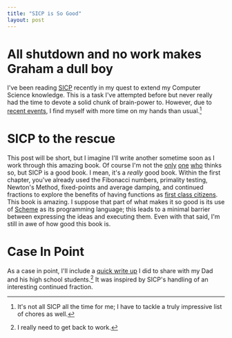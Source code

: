 ```yaml
---
title: "SICP is So Good"
layout: post
---
```


# All shutdown and no work makes Graham a dull boy
I've been reading [SICP](http://mitpress.mit.edu/sicp/) recently in my quest
to extend my Computer Science knowledge.
This is a task I've attempted before but never really had the time to devote a
solid chunk of brain-power to.
However, due to [recent
events](http://www.theonion.com/articles/what-a-government-shutdown-means-for-you,34052/), I find myself with more time on my hands than usual.[^1]

# SICP to the rescue
This post will be short, but I imagine I'll write another sometime soon as I
work through this amazing book.
Of course I'm not the [only](http://www.cs.berkeley.edu/~bh/sicp.html)
[one](http://www.amazon.com/review/R403HR4VL71K8)
[who](https://news.ycombinator.com/item?id=1273406) thinks so, but SICP is a
good book.
I mean, it's a *really* good book.
Within the first chapter, you've already used the Fibonacci numbers,
primality testing, Newton's Method, fixed-points and average damping, and
continued fractions to explore the benefits of having functions as [first class
citizens](http://steve-yegge.blogspot.com/2006/03/execution-in-kingdom-of-nouns.html).
This book is amazing.
I suppose that part of what makes it so good is its use of
[Scheme](http://schemers.org/) as its programming language; this leads to a
minimal barrier between expressing the ideas and executing them.
Even with that said, I'm still in awe of how good this book is.

# Case In Point
As a case in point, I'll include a [quick write
up](/public/continued_fraction.pdf) I did to share with my Dad and
his high school students.[^2]
It was inspired by SICP's handling of an interesting continued fraction.

[^1]: It's not all SICP all the time for me; I have to tackle a truly impressive list of chores as well.
[^2]: I really need to get back to work.
